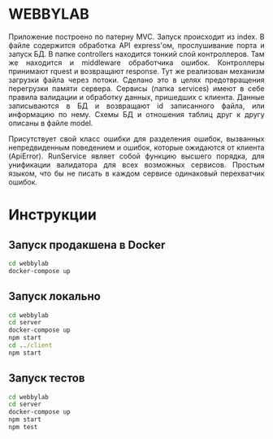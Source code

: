 
# WEBBYLAB
<p align="justify">
  Приложение построено по патерну MVC. Запуск происходит из index. В файле содержится обработка API express'ом, прослушивание порта и запуск БД. В папке controllers находится тонкий слой контроллеров. Там же находится и middleware обработчика ошибок. Контроллеры принимают rquest и возвращают response. Тут же реализован механизм загрузки файла через потоки. Сделано это в целях предотвращения перегрузки памяти сервера. Сервисы (папка services) имеют в себе правила валидации и обработку данных, пришедших с клиента. Данные записываются в БД и возвращают id записанного файла, или информацию по нему. Схемы БД и отношения таблиц друг к другу описаны в файле model.
</p><p align="justify">
  Присутствует свой класс ошибки для разделения ошибок, вызванных непредвиденным поведением и ошибок, которые ожидаются от клиента (ApiError). RunService являет собой функцию высшего порядка, для унификации валидатора для всех возможных сервисов. Простым языком, что бы не писать в каждом сервисе одинаковый перехватчик ошибок.
	</p>

# Инструкции
## Запуск продакшена в Docker
```cmd
cd webbylab
docker-compose up
```
## Запуск локально
```cmd
cd webbylab
cd server
docker-compose up
npm start
cd ../client
npm start
```
## Запуск тестов
```cmd
cd webbylab
cd server
docker-compose up
npm start
npm test
```
